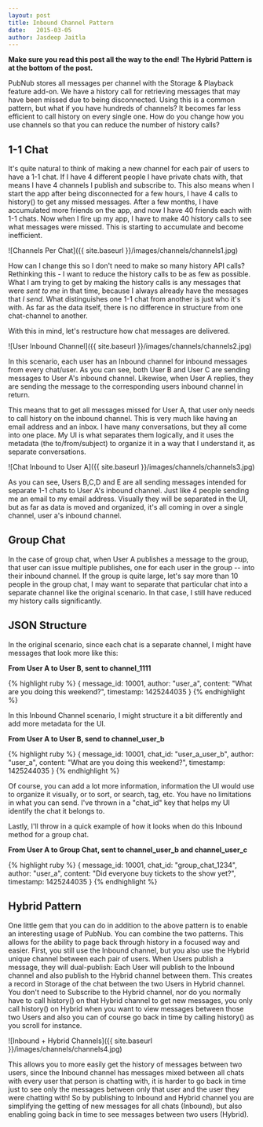```yaml
---
layout: post
title: Inbound Channel Pattern
date:   2015-03-05
author: Jasdeep Jaitla
---
```


**Make sure you read this post all the way to the end!**
**The Hybrid Pattern is at the bottom of the post.**

PubNub stores all messages per channel with the Storage & Playback feature add-on. We have a history call for retrieving messages that may have been missed due to being disconnected. Using this is a common pattern, but what if you have hundreds of channels? It becomes far less efficient to call history on every single one. How do you change how you use channels so that you can reduce the number of history calls?

## 1-1 Chat ##

It's quite natural to think of making a new channel for each pair of users to have a 1-1 chat. If I have 4 different people I have private chats with, that means I have 4 channels I publish and subscribe to. This also means when I start the app after being disconnected for a few hours, I have 4 calls to history() to get any missed messages. After a few months, I have accumulated more friends on the app, and now I have 40 friends each with 1-1 chats. Now when I fire up my app, I have to make 40 history calls to see what messages were missed. This is starting to accumulate and become inefficient.

![Channels Per Chat]({{ site.baseurl }}/images/channels/channels1.jpg)

How can I change this so I don't need to make so many history API calls? Rethinking this - I want to reduce the history calls to be as few as possible. What I am trying to get by making the history calls is any messages that were *sent to me* in that time, because I always already have the messages that *I send*. What distinguishes one 1-1 chat from another is just who it's with. As far as the data itself, there is no difference in structure from one chat-channel to another.

With this in mind, let's restructure how chat messages are delivered.

![User Inbound Channel]({{ site.baseurl }}/images/channels/channels2.jpg)

In this scenario, each user has an Inbound channel for inbound messages from every chat/user. As you can see, both User B and User C are sending messages to User A's inbound channel. Likewise, when User A replies, they are sending the message to the corresponding users inbound channel in return.

This means that to get all messages missed for User A, that user only needs to call history on the inbound channel. This is very much like having an email address and an inbox. I have many conversations, but they all come into one place. My UI is what separates them logically, and it uses the metadata (the to/from/subject) to organize it in a way that I understand it, as separate conversations.

![Chat Inbound to User A]({{ site.baseurl }}/images/channels/channels3.jpg)

As you can see, Users B,C,D and E are all sending messages intended for separate 1-1 chats to User A's inbound channel. Just like 4 people sending me an email to my email address. Visually they will be separated in the UI, but as far as data is moved and organized, it's all coming in over a single channel, user a's inbound channel.

## Group Chat ##

In the case of group chat, when User A publishes a message to the group, that user can issue multiple publishes, one for each user in the group -- into their inbound channel. If the group is quite large, let's say more than 10 people in the group chat, I may want to separate that particular chat into a separate channel like the original scenario. In that case, I still have reduced my history calls significantly. 

## JSON Structure ##

In the original scenario, since each chat is a separate channel, I might have messages that look more like this:


**From User A to User B, sent to channel_1111**

{% highlight ruby %}
{
    message_id: 10001,
    author: "user_a",
    content: "What are you doing this weekend?",
    timestamp: 1425244035
}
{% endhighlight %}

In this Inbound Channel scenario, I might structure it a bit differently and add more metadata for the UI.


**From User A to User B, send to channel_user_b**

{% highlight ruby %}
{
    message_id: 10001,
    chat_id: "user_a_user_b",
    author: "user_a",
    content: "What are you doing this weekend?",
    timestamp: 1425244035
}
{% endhighlight %}

Of course, you can add a lot more information, information the UI would use to organize it visually, or to sort, or search, tag, etc. You have no limitations in what you can send. I've thrown in a "chat_id" key that helps my UI identify the chat it belongs to.

Lastly, I'll throw in a quick example of how it looks when do this Inbound method for a group chat.


**From User A to Group Chat, sent to channel_user_b and channel_user_c**

{% highlight ruby %}
{
    message_id: 10001,
    chat_id: "group_chat_1234",
    author: "user_a",
    content: "Did everyone buy tickets to the show yet?",
    timestamp: 1425244035
}
{% endhighlight %}

## Hybrid Pattern ##

One little gem that you can do in addition to the above pattern is to enable an interesting usage of PubNub. You can combine the two patterns. This allows for the ability to page back through history in a focused way and easier. First, you still use the Inbound channel, but you also use the Hybrid unique channel between each pair of users. When Users publish a message, they will dual-publish: Each User will publish to the Inbound channel and also publish to the Hybrid channel between them. This creates a record in Storage of the chat between the two Users in Hybrid channel. You don't need to Subscribe to the Hybrid channel, nor do you normally have to call history() on that Hybrid channel to get new messages, you only call history() on Hybrid when you want to view messages between those two Users and also you can of course go back in time by calling history() as you scroll for instance. 

![Inbound + Hybrid Channels]({{ site.baseurl }}/images/channels/channels4.jpg)

This allows you to more easily get the history of messages between two users, since the Inbound channel has messages mixed between all chats with every user that person is chatting with, it is harder to go back in time just to see only the messages between only that user and the user they were chatting with! So by publishing to Inbound and Hybrid channel you are simplifying the getting of new messages for all chats (Inbound), but also enabling going back in time to see messages between two users (Hybrid).

